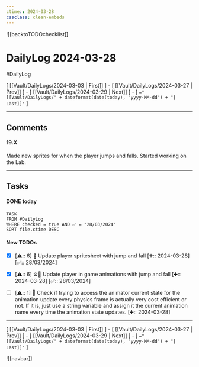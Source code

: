 ```yaml
---
ctime:: 2024-03-28
cssclass: clean-embeds
---
```

![[backtoTODOchecklist]]
# DailyLog 2024-03-28

#DailyLog

\[ [[Vault/DailyLogs/2024-03-03 | First]] \] - \[ [[Vault/DailyLogs/2024-03-27 | Prev]] \] - \[ [[Vault/DailyLogs/2024-03-29 | Next]] \] - \[ `="[[Vault/DailyLogs/" + dateformat(date(today), "yyyy-MM-dd") + "| Last]]"` \]

---

## Comments

#### 19.X

Made new sprites for when the player jumps and falls. Started working on the Lab.



---

## Tasks
#### DONE today
```dataview
TASK
FROM #DailyLog
WHERE checked = true AND ✅ = "28/03/2024"
SORT file.ctime DESC
```


#### New TODOs
- [x] [⚠️:: 6] 🎨 Update player spritesheet with jump and fall [➕:: 2024-03-28] [✅:: 28/03/2024]
- [x] [⚠️:: 6] ⚙️🎨 Update player in game animations with jump and fall [➕:: 2024-03-28] [✅:: 28/03/2024]
- [ ] [⚠️:: 1] 🧮 Check if trying to access the animator current state for the animation update every physics frame is actually very cost efficient or not. If it is, just use a string variable and assign it the current animation name every time the animation state updates. [➕:: 2024-03-28]



---

\[ [[Vault/DailyLogs/2024-03-03 | First]] \] - \[ [[Vault/DailyLogs/2024-03-27 | Prev]] \] - \[ [[Vault/DailyLogs/2024-03-29 | Next]] \] - \[ `="[[Vault/DailyLogs/" + dateformat(date(today), "yyyy-MM-dd") + "| Last]]"` \]

![[navbar]]



